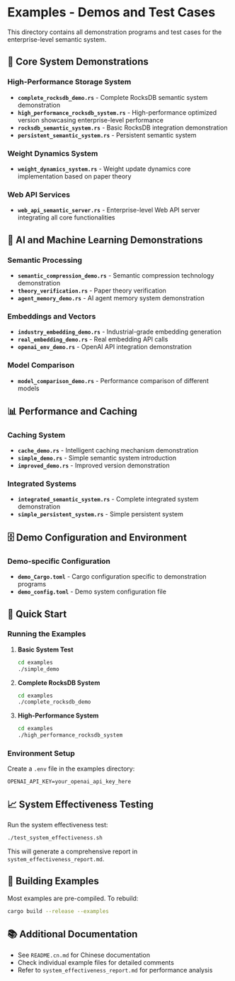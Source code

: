 # Examples - Demos and Test Cases

This directory contains all demonstration programs and test cases for the enterprise-level semantic system.

## 🚀 Core System Demonstrations

### High-Performance Storage System
- **`complete_rocksdb_demo.rs`** - Complete RocksDB semantic system demonstration
- **`high_performance_rocksdb_system.rs`** - High-performance optimized version showcasing enterprise-level performance
- **`rocksdb_semantic_system.rs`** - Basic RocksDB integration demonstration
- **`persistent_semantic_system.rs`** - Persistent semantic system

### Weight Dynamics System
- **`weight_dynamics_system.rs`** - Weight update dynamics core implementation based on paper theory

### Web API Services
- **`web_api_semantic_server.rs`** - Enterprise-level Web API server integrating all core functionalities

## 🧠 AI and Machine Learning Demonstrations

### Semantic Processing
- **`semantic_compression_demo.rs`** - Semantic compression technology demonstration
- **`theory_verification.rs`** - Paper theory verification
- **`agent_memory_demo.rs`** - AI agent memory system demonstration

### Embeddings and Vectors
- **`industry_embedding_demo.rs`** - Industrial-grade embedding generation
- **`real_embedding_demo.rs`** - Real embedding API calls
- **`openai_env_demo.rs`** - OpenAI API integration demonstration

### Model Comparison
- **`model_comparison_demo.rs`** - Performance comparison of different models

## 📊 Performance and Caching

### Caching System
- **`cache_demo.rs`** - Intelligent caching mechanism demonstration
- **`simple_demo.rs`** - Simple semantic system introduction
- **`improved_demo.rs`** - Improved version demonstration

### Integrated Systems
- **`integrated_semantic_system.rs`** - Complete integrated system demonstration
- **`simple_persistent_system.rs`** - Simple persistent system

## 🗄️ Demo Configuration and Environment

### Demo-specific Configuration
- **`demo_Cargo.toml`** - Cargo configuration specific to demonstration programs
- **`demo_config.toml`** - Demo system configuration file

## 🎯 Quick Start

### Running the Examples

1. **Basic System Test**
   ```bash
   cd examples
   ./simple_demo
   ```

2. **Complete RocksDB System**
   ```bash
   cd examples
   ./complete_rocksdb_demo
   ```

3. **High-Performance System**
   ```bash
   cd examples
   ./high_performance_rocksdb_system
   ```

### Environment Setup

Create a `.env` file in the examples directory:
```env
OPENAI_API_KEY=your_openai_api_key_here
```

## 📈 System Effectiveness Testing

Run the system effectiveness test:
```bash
./test_system_effectiveness.sh
```

This will generate a comprehensive report in `system_effectiveness_report.md`.

## 🔧 Building Examples

Most examples are pre-compiled. To rebuild:
```bash
cargo build --release --examples
```

## 📚 Additional Documentation

- See `README.cn.md` for Chinese documentation
- Check individual example files for detailed comments
- Refer to `system_effectiveness_report.md` for performance analysis
